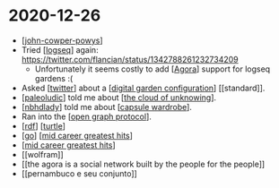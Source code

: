 # 2020-12-26

- [[john-cowper-powys]]
- Tried [[logseq]] again: https://twitter.com/flancian/status/1342788261232734209
  - Unfortunately it seems costly to add [[Agora]] support for logseq gardens :(
- Asked [[twitter]] about a [[digital garden configuration]] [[standard]].
- [[paleoludic]] told me about [[the cloud of unknowing]].
- [[nbhdlady]] told me about [[capsule wardrobe]].
- Ran into the [[open graph protocol]].
- [[rdf]] [[turtle]]
- [[go]] [[mid career greatest hits]]
- [[mid career greatest hits]]
- [[wolfram]]
- [[the agora is a social network built by the people for the people]]
- [[pernambuco e seu conjunto]]

[//begin]: # "Autogenerated link references for markdown compatibility"
[john-cowper-powys]: ../john-cowper-powys "John Cowper Powys"
[logseq]: ../logseq "Logseq"
[Agora]: ../agora "Agora"
[twitter]: ../twitter "Twitter"
[digital garden configuration]: ../digital-garden-configuration "Digital Garden Configuration"
[paleoludic]: ../paleoludic "Paleoludic"
[the cloud of unknowing]: ../the-cloud-of-unknowing "The Cloud of Unknowing"
[nbhdlady]: ../nbhdlady "Nbhdlady"
[capsule wardrobe]: ../capsule-wardrobe "Capsule Wardrobe"
[open graph protocol]: ../open-graph-protocol "Open Graph Protocol"
[rdf]: ../rdf "RDF"
[turtle]: ../turtle "Turtle"
[go]: ../go "Go"
[mid career greatest hits]: ../mid-career-greatest-hits "Mid Career Greatest Hits"
[//end]: # "Autogenerated link references"